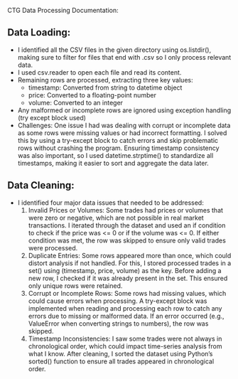 CTG Data Processing Documentation:

Data Loading:
-
- I identified all the CSV files in the given directory using os.listdir(), making sure to filter for files that end with .csv so I only process relevant data.
- I used csv.reader to open each file and read its content.
- Remaining rows are processed, extracting three key values:
  - timestamp: Converted from string to datetime object
  - price: Converted to a floating-point number
  - volume: Converted to an integer
- Any malformed or incomplete rows are ignored using exception handling (try except block used)
- Challenges: One issue I had was dealing with corrupt or incomplete data as some rows were missing values or had incorrect formatting. I solved this by using a try-except block to catch errors and skip problematic rows without crashing the program. Ensuring timestamp consistency was also important, so I used datetime.strptime() to standardize all timestamps, making it easier to sort and aggregate the data later.


Data Cleaning:
-
- I identified four major data issues that needed to be addressed: 
  1. Invalid Prices or Volumes: Some trades had prices or volumes that were zero or negative, which are not possible in real market transactions. I iterated through the dataset and used an if condition to check if the price was <= 0 or if the volume was <= 0. If either condition was met, the row was skipped to ensure only valid trades were processed.
  2. Duplicate Entries: Some rows appeared more than once, which could distort analysis if not handled. For this, I stored processed trades in a set() using (timestamp, price, volume) as the key. Before adding a new row, I checked if it was already present in the set. This ensured only unique rows were retained.
  3. Corrupt or Incomplete Rows: Some rows had missing values, which could cause errors when processing. A try-except block was implemented when reading and processing each row to catch any errors due to missing or malformed data. If an error occurred (e.g., ValueError when converting strings to numbers), the row was skipped.
  4. Timestamp Inconsistencies: I saw some trades were not always in chronological order, which could impact time-series analysis from what I know. After cleaning, I sorted the dataset using Python’s sorted() function to ensure all trades appeared in chronological order.

